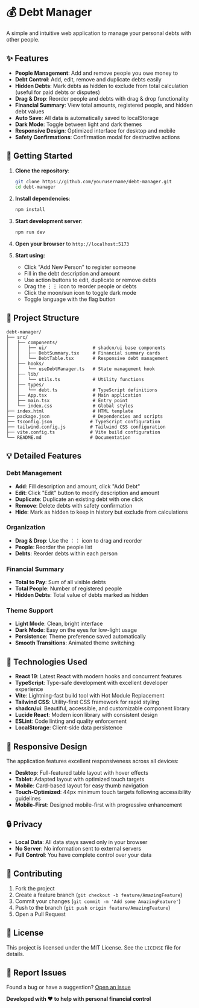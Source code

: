 # 💰 Debt Manager

A simple and intuitive web application to manage your personal debts with other people.

## ✨ Features

- **People Management**: Add and remove people you owe money to
- **Debt Control**: Add, edit, remove and duplicate debts easily
- **Hidden Debts**: Mark debts as hidden to exclude from total calculation (useful for paid debts or disputes)
- **Drag & Drop**: Reorder people and debts with drag & drop functionality
- **Financial Summary**: View total amounts, registered people, and hidden debt values
- **Auto Save**: All data is automatically saved to localStorage
- **Dark Mode**: Toggle between light and dark themes
- **Responsive Design**: Optimized interface for desktop and mobile
- **Safety Confirmations**: Confirmation modal for destructive actions

## 🚀 Getting Started

1. **Clone the repository**:
   ```bash
   git clone https://github.com/yourusername/debt-manager.git
   cd debt-manager
   ```

2. **Install dependencies**:
   ```bash
   npm install
   ```

3. **Start development server**:
   ```bash
   npm run dev
   ```

4. **Open your browser** to `http://localhost:5173`

5. **Start using**:
   - Click "Add New Person" to register someone
   - Fill in the debt description and amount
   - Use action buttons to edit, duplicate or remove debts
   - Drag the ⋮⋮ icon to reorder people or debts
   - Click the moon/sun icon to toggle dark mode
   - Toggle language with the flag button

## 📁 Project Structure

```
debt-manager/
├── src/
│   ├── components/
│   │   ├── ui/                 # shadcn/ui base components
│   │   ├── DebtSummary.tsx     # Financial summary cards
│   │   └── DebtTable.tsx       # Responsive debt management
│   ├── hooks/
│   │   └── useDebtManager.ts   # State management hook
│   ├── lib/
│   │   └── utils.ts            # Utility functions
│   ├── types/
│   │   └── debt.ts             # TypeScript definitions
│   ├── App.tsx                 # Main application
│   ├── main.tsx                # Entry point
│   └── index.css               # Global styles
├── index.html                  # HTML template
├── package.json                # Dependencies and scripts
├── tsconfig.json              # TypeScript configuration
├── tailwind.config.js         # Tailwind CSS configuration
├── vite.config.ts             # Vite build configuration
└── README.md                  # Documentation
```

## 💡 Detailed Features

### Debt Management
- **Add**: Fill description and amount, click "Add Debt"
- **Edit**: Click "Edit" button to modify description and amount
- **Duplicate**: Duplicate an existing debt with one click
- **Remove**: Delete debts with safety confirmation
- **Hide**: Mark as hidden to keep in history but exclude from calculations

### Organization
- **Drag & Drop**: Use the ⋮⋮ icon to drag and reorder
- **People**: Reorder the people list
- **Debts**: Reorder debts within each person

### Financial Summary
- **Total to Pay**: Sum of all visible debts
- **Total People**: Number of registered people  
- **Hidden Debts**: Total value of debts marked as hidden

### Theme Support
- **Light Mode**: Clean, bright interface
- **Dark Mode**: Easy on the eyes for low-light usage
- **Persistence**: Theme preference saved automatically
- **Smooth Transitions**: Animated theme switching

## 🔧 Technologies Used

- **React 19**: Latest React with modern hooks and concurrent features
- **TypeScript**: Type-safe development with excellent developer experience
- **Vite**: Lightning-fast build tool with Hot Module Replacement
- **Tailwind CSS**: Utility-first CSS framework for rapid styling
- **shadcn/ui**: Beautiful, accessible, and customizable component library
- **Lucide React**: Modern icon library with consistent design
- **ESLint**: Code linting and quality enforcement
- **LocalStorage**: Client-side data persistence

## 📱 Responsive Design

The application features excellent responsiveness across all devices:
- **Desktop**: Full-featured table layout with hover effects
- **Tablet**: Adapted layout with optimized touch targets
- **Mobile**: Card-based layout for easy thumb navigation
- **Touch-Optimized**: 44px minimum touch targets following accessibility guidelines
- **Mobile-First**: Designed mobile-first with progressive enhancement

## 🔒 Privacy

- **Local Data**: All data stays saved only in your browser
- **No Server**: No information sent to external servers
- **Full Control**: You have complete control over your data

## 🤝 Contributing

1. Fork the project
2. Create a feature branch (`git checkout -b feature/AmazingFeature`)
3. Commit your changes (`git commit -m 'Add some AmazingFeature'`)
4. Push to the branch (`git push origin feature/AmazingFeature`)
5. Open a Pull Request

## 📄 License

This project is licensed under the MIT License. See the `LICENSE` file for details.

## 🐛 Report Issues

Found a bug or have a suggestion? [Open an issue](https://github.com/yourusername/debt-manager/issues)


**Developed with ❤️ to help with personal financial control**